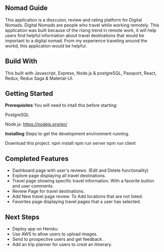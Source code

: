 
## Nomad Guide

This application is a disscuion, review and rating platform for Digital Nomads. Digital Nomads are people who travel while working remotely. This application was built because of the rising trend in remote work, it will help users find helpful information about travel destinations that would be important to a digital nomad. From my experience traveling around the workd, this application would be helpful. 

## Build With 
This built with Javascript, Express, Node.js & postgreSQL, Passport, React, Redux, Redux Saga & Material-UI. 

## Getting Started

**Prerequisites**
You will need to intall this before starting:

PostgreSQL

Node.js:
https://nodejs.org/en/


**Installing**
Steps to get the development environment running.

Download this project.
npm install
npm run server
npm run client

## Completed Features

- Dashboard page with user's reviews. (Edit and Delete functionality)
- Explore page displaying all travel destinations. 
- Travel page showing specific travel information. With a favorite button and user comments. 
- Review Page for travel destinations. 
- Add New travel page review. To Add locations that are not listed. 
- Favorites page displaying travel pages that a user has selected. 

## Next Steps

- Deploy app on Heroku
- Use AWS to allow users to upload images. 
- Send to prospective users and get feedback . 
- Add an trip planner for users to creat an itinerary. 







